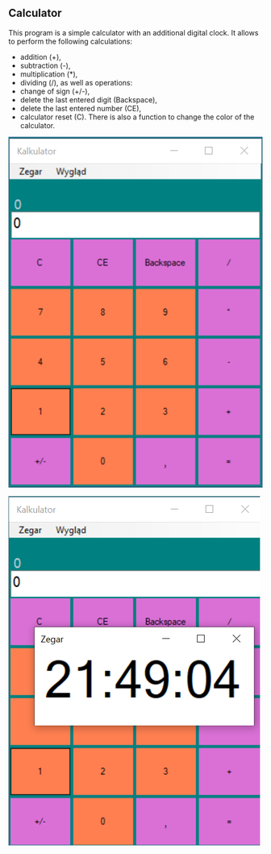 ## Calculator

This program is a simple calculator with an additional digital clock.
It allows to perform the following calculations:
 - addition (+),
 - subtraction (-),
 - multiplication (*),
 - dividing (/),
as well as operations:
 - change of sign (+/-),
 - delete the last entered digit (Backspace),
 - delete the last entered number (CE),
 - calculator reset (C).
There is also a function to change the color of the calculator.

![This is an image](https://github.com/ojanczewska/Calculator/blob/master/Calculator/Calculator/img/calculatos.png)

![This is an image](https://github.com/ojanczewska/Calculator/blob/master/Calculator/Calculator/img/clock.png)


